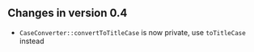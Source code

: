 Changes in version 0.4
----------------------

* ``CaseConverter::convertToTitleCase`` is now private, use ``toTitleCase`` instead
